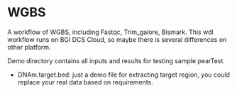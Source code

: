 # WGBS
A workflow of WGBS, including Fastqc, Trim_galore, Bismark. This wdl workflow runs on BGI DCS Cloud, so maybe there is several differences on other platform. 

Demo directory contains all inputs and results for testing sample pearTest.

* DNAm.target.bed: just a demo file for extracting target region, you could replace your real data based on requirements.
